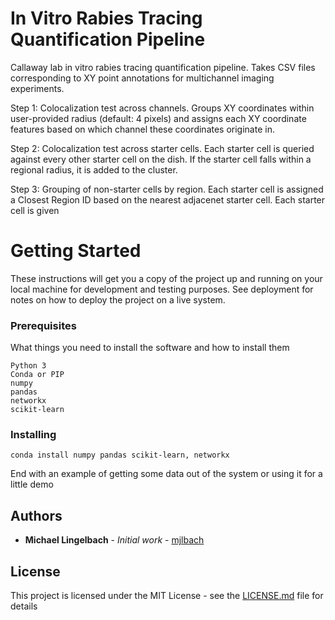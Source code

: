 # In Vitro Rabies Tracing Quantification Pipeline

Callaway lab in vitro rabies tracing quantification pipeline. Takes CSV files corresponding to XY point annotations for multichannel imaging experiments. 

Step 1: Colocalization test across channels. Groups XY coordinates within user-provided radius (default: 4 pixels) and assigns each XY coordinate features based on which channel these coordinates originate in.  

Step 2: Colocalization test across starter cells. Each starter cell is queried against every other starter cell on the dish. If the starter cell falls within a regional radius, it is added to the cluster.  

Step 3: Grouping of non-starter cells by region. Each starter cell is assigned a Closest Region ID based on the nearest adjacenet starter cell. Each starter cell is given  


# Getting Started

These instructions will get you a copy of the project up and running on your local machine for development and testing purposes. See deployment for notes on how to deploy the project on a live system.

### Prerequisites

What things you need to install the software and how to install them

```
Python 3
Conda or PIP
numpy
pandas
networkx
scikit-learn
```

### Installing

```
conda install numpy pandas scikit-learn, networkx
```

End with an example of getting some data out of the system or using it for a little demo

## Authors

* **Michael Lingelbach** - *Initial work* - [mjlbach](https://github.com/mjlbach)

## License

This project is licensed under the MIT License - see the [LICENSE.md](LICENSE.md) file for details


